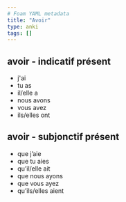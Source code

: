 ```yaml
---
# Foam YAML metadata
title: "Avoir"
type: anki
tags: []
---
```


## avoir - **indicatif présent**

- j'ai
- tu as
- il/elle a
- nous avons
- vous avez
- ils/elles ont

## avoir - **subjonctif présent**

- que j’aie
- que tu aies
- qu’il/elle ait
- que nous ayons
- que vous ayez
- qu’ils/elles aient
